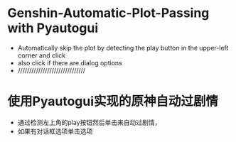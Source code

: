 # Genshin-Automatic-Plot-Passing with Pyautogui
- Automatically skip the plot by detecting the play button in the upper-left corner and click
- also click if there are dialog options
- //////////////////////////////
# 使用Pyautogui实现的原神自动过剧情
- 通过检测左上角的play按钮然后单击来自动过剧情，
- 如果有对话框选项单击选项
